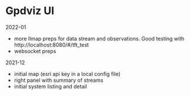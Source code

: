 # Gpdviz UI

2022-01

- more llmap preps for data stream and observations.
  Good testing with http://localhost:8080/#/tft_test
- websocket preps

2021-12

- initial map (esri api key in a local config file)
- right panel with summary of streams
- initial system listing and detail
